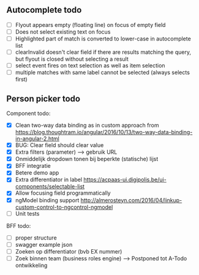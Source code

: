 Autocomplete todo
-----------------

- [ ] Flyout appears empty (floating line) on focus of empty field
- [ ] Does not select existing text on focus
- [ ] Highlighted part of match is converted to lower-case in autocomplete list
- [ ] clearInvalid doesn't clear field if there are results matching the query, but flyout is closed without selecting a result
- [ ] select event fires on text selection as well as item selection
- [ ] multiple matches with same label cannot be selected (always selects first)

Person picker todo
------------------

Component todo:

- [x] Clean two-way data binding as in custom approach from  https://blog.thoughtram.io/angular/2016/10/13/two-way-data-binding-in-angular-2.html
- [x] BUG: Clear field should clear value
- [x] Extra filters (parameter) --> gebruik URL
- [x] Onmiddelijk dropdown tonen bij beperkte (statische) lijst
- [x] BFF integratie
- [x] Betere demo app
- [x] Extra differentiator in label
https://acpaas-ui.digipolis.be/ui-components/selectable-list
- [x] Allow focusing field programmatically
- [x] ngModel binding support
http://almerosteyn.com/2016/04/linkup-custom-control-to-ngcontrol-ngmodel
- [ ] Unit tests

BFF todo:

- [ ] proper structure
- [ ] swagger example json
- [ ] Zoeken op differentiator (bvb EX nummer)
- [ ] Zoek binnen team (business roles engine)
--> Postponed tot A-Todo ontwikkeling
